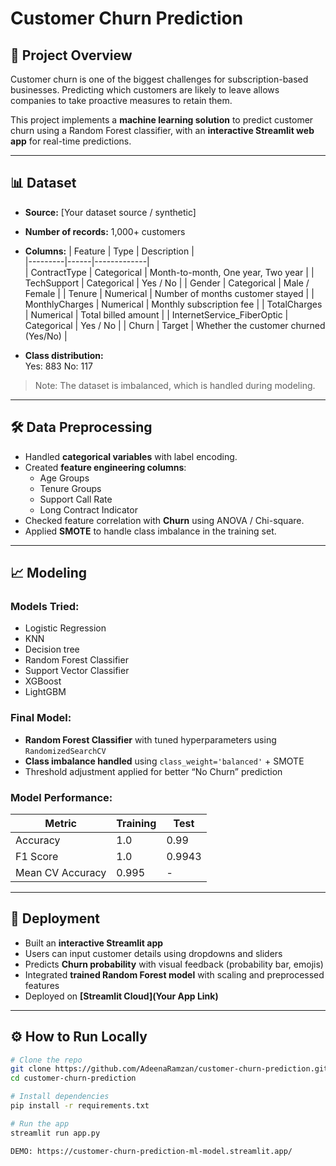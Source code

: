 # Customer Churn Prediction

## 🚀 Project Overview
Customer churn is one of the biggest challenges for subscription-based businesses. Predicting which customers are likely to leave allows companies to take proactive measures to retain them.  

This project implements a **machine learning solution** to predict customer churn using a Random Forest classifier, with an **interactive Streamlit web app** for real-time predictions.

---

## 📊 Dataset
- **Source:** [Your dataset source / synthetic]  
- **Number of records:** 1,000+ customers  
- **Columns:**
| Feature | Type | Description |                                                                                                                                                                                                                                               
|---------|------|-------------|                                                                                                                                                                                                                                               
| ContractType | Categorical | Month-to-month, One year, Two year |
| TechSupport | Categorical | Yes / No |
| Gender | Categorical | Male / Female |
| Tenure | Numerical | Number of months customer stayed |
| MonthlyCharges | Numerical | Monthly subscription fee |
| TotalCharges | Numerical | Total billed amount |
| InternetService_FiberOptic | Categorical | Yes / No |
| Churn | Target | Whether the customer churned (Yes/No) |

- **Class distribution:**  
    Yes: 883
    No: 117

> Note: The dataset is imbalanced, which is handled during modeling.

---

## 🛠 Data Preprocessing
- Handled **categorical variables** with label encoding.  
- Created **feature engineering columns**:
  - Age Groups
  - Tenure Groups
  - Support Call Rate
  - Long Contract Indicator
- Checked feature correlation with **Churn** using ANOVA / Chi-square.  
- Applied **SMOTE** to handle class imbalance in the training set.

---

## 📈 Modeling
### Models Tried:
- Logistic Regression
- KNN
- Decision tree
- Random Forest Classifier
- Support Vector Classifier
- XGBoost
- LightGBM

### Final Model:
- **Random Forest Classifier** with tuned hyperparameters using `RandomizedSearchCV`  
- **Class imbalance handled** using `class_weight='balanced'` + SMOTE  
- Threshold adjustment applied for better “No Churn” prediction  

### Model Performance:
| Metric | Training | Test |
|--------|----------|------|
| Accuracy | 1.0 | 0.99 |
| F1 Score | 1.0 | 0.9943 |
| Mean CV Accuracy | 0.995 | - |

---

## 🎯 Deployment
- Built an **interactive Streamlit app**  
- Users can input customer details using dropdowns and sliders  
- Predicts **Churn probability** with visual feedback (probability bar, emojis)  
- Integrated **trained Random Forest model** with scaling and preprocessed features  
- Deployed on **[Streamlit Cloud](Your App Link)**

---

## ⚙️ How to Run Locally
```bash
# Clone the repo
git clone https://github.com/AdeenaRamzan/customer-churn-prediction.git
cd customer-churn-prediction

# Install dependencies
pip install -r requirements.txt

# Run the app
streamlit run app.py

DEMO: https://customer-churn-prediction-ml-model.streamlit.app/

